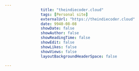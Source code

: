 ---
                title: "theindiecoder.cloud"
                tags: [Personal site]
                externalUrl: "https://theindiecoder.cloud"
                date: 9940-08-08
                showDate: false
                showAuthor: false
                showReadingTime: false
                showEdit: false
                showLikes: false
                showViews: false
                layoutBackgroundHeaderSpace: false
                ---
